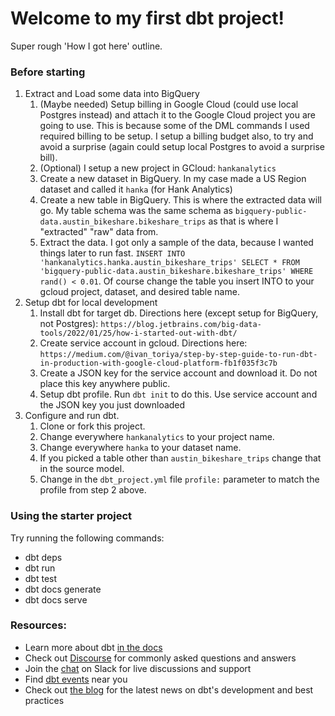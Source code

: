 # Welcome to my first dbt project!

Super rough 'How I got here' outline.

### Before starting
1. Extract and Load some data into BigQuery
   1. (Maybe needed) Setup billing in Google Cloud (could use local Postgres instead) and attach it to the Google Cloud project you are going to use.  This is because some of the DML commands I used required billing to be setup. I setup a billing budget also, to try and avoid a surprise (again could setup local Postgres to avoid a surprise bill).
   2. (Optional) I setup a new project in GCloud: `hankanalytics`
   3. Create a new dataset in BigQuery. In my case made a US Region dataset and called it `hanka` (for Hank Analytics)
   4. Create a new table in BigQuery. This is where the extracted data will go.  My table schema was the same schema as `bigquery-public-data.austin_bikeshare.bikeshare_trips` as that is where I "extracted" "raw" data from.
   5. Extract the data.  I got only a sample of the data, because I wanted things later to run fast.  `INSERT INTO 'hankanalytics.hanka.austin_bikeshare_trips'
      SELECT * FROM 'bigquery-public-data.austin_bikeshare.bikeshare_trips'
      WHERE rand() < 0.01`.  Of course change the table you insert INTO to your gcloud project, dataset, and desired table name.
2. Setup dbt for local development 
   1. Install dbt for target db.  Directions here (except setup for BigQuery, not Postgres): `https://blog.jetbrains.com/big-data-tools/2022/01/25/how-i-started-out-with-dbt/` 
   2. Create service account in gcloud.  Directions here: `https://medium.com/@ivan_toriya/step-by-step-guide-to-run-dbt-in-production-with-google-cloud-platform-fb1f035f3c7b`
   3. Create a JSON key for the service account and download it.  Do not place this key anywhere public.
   4. Setup dbt profile.  Run `dbt init` to do this.  Use service account and the JSON key you just downloaded
3. Configure and run dbt.
   1. Clone or fork this project.
   2. Change everywhere `hankanalytics` to your project name.
   3. Change everywhere `hanka` to your dataset name.
   4. If you picked a table other than `austin_bikeshare_trips` change that in the source model.
   5. Change in the `dbt_project.yml` file `profile:` parameter to match the profile from step 2 above.


### Using the starter project

Try running the following commands:
- dbt deps
- dbt run
- dbt test
- dbt docs generate
- dbt docs serve


### Resources:
- Learn more about dbt [in the docs](https://docs.getdbt.com/docs/introduction)
- Check out [Discourse](https://discourse.getdbt.com/) for commonly asked questions and answers
- Join the [chat](https://community.getdbt.com/) on Slack for live discussions and support
- Find [dbt events](https://events.getdbt.com) near you
- Check out [the blog](https://blog.getdbt.com/) for the latest news on dbt's development and best practices

